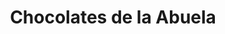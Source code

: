 ---
title: "Chocolates de la Abuela"
url: /hostal-de-ipies/chocolates-de-la-abuela/
shop: chocolate
---